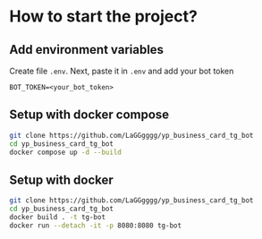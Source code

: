 # How to start the project?

## Add environment variables

Create file `.env`. Next, paste it in `.env` and add your bot token

```dotenv
BOT_TOKEN=<your_bot_token>
```

## Setup with docker compose

```bash
git clone https://github.com/LaGGgggg/yp_business_card_tg_bot
cd yp_business_card_tg_bot
docker compose up -d --build
```

## Setup with docker

```bash
git clone https://github.com/LaGGgggg/yp_business_card_tg_bot
cd yp_business_card_tg_bot
docker build . -t tg-bot
docker run --detach -it -p 8080:8080 tg-bot
```
